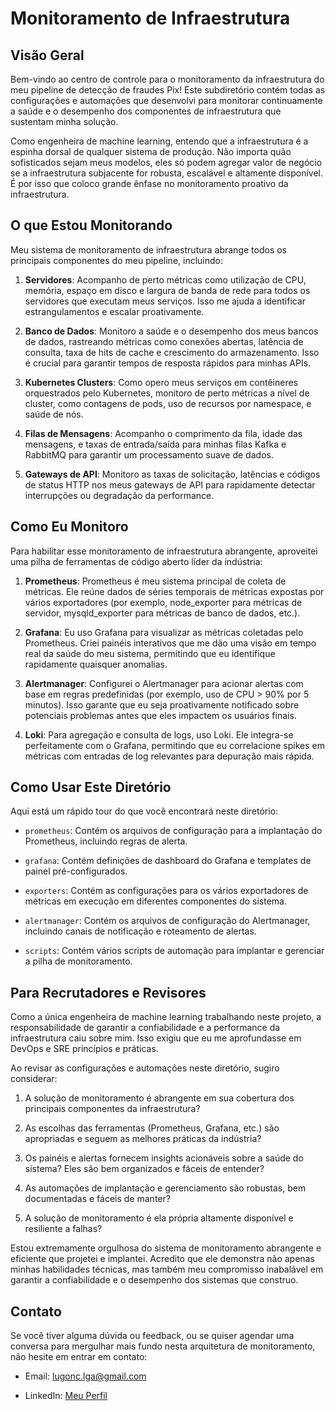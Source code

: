 # Monitoramento de Infraestrutura

## Visão Geral

Bem-vindo ao centro de controle para o monitoramento da infraestrutura do meu pipeline de detecção de fraudes Pix! Este subdiretório contém todas as configurações e automações que desenvolvi para monitorar continuamente a saúde e o desempenho dos componentes de infraestrutura que sustentam minha solução.

Como engenheira de machine learning, entendo que a infraestrutura é a espinha dorsal de qualquer sistema de produção. Não importa quão sofisticados sejam meus modelos, eles só podem agregar valor de negócio se a infraestrutura subjacente for robusta, escalável e altamente disponível. É por isso que coloco grande ênfase no monitoramento proativo da infraestrutura.

## O que Estou Monitorando

Meu sistema de monitoramento de infraestrutura abrange todos os principais componentes do meu pipeline, incluindo:

1. **Servidores**: Acompanho de perto métricas como utilização de CPU, memória, espaço em disco e largura de banda de rede para todos os servidores que executam meus serviços. Isso me ajuda a identificar estrangulamentos e escalar proativamente.

2. **Banco de Dados**: Monitoro a saúde e o desempenho dos meus bancos de dados, rastreando métricas como conexões abertas, latência de consulta, taxa de hits de cache e crescimento do armazenamento. Isso é crucial para garantir tempos de resposta rápidos para minhas APIs.

3. **Kubernetes Clusters**: Como opero meus serviços em contêineres orquestrados pelo Kubernetes, monitoro de perto métricas a nível de cluster, como contagens de pods, uso de recursos por namespace, e saúde de nós.  

4. **Filas de Mensagens**: Acompanho o comprimento da fila, idade das mensagens, e taxas de entrada/saída para minhas filas Kafka e RabbitMQ para garantir um processamento suave de dados.

5. **Gateways de API**: Monitoro as taxas de solicitação, latências e códigos de status HTTP nos meus gateways de API para rapidamente detectar interrupções ou degradação da performance.

## Como Eu Monitoro

Para habilitar esse monitoramento de infraestrutura abrangente, aproveitei uma pilha de ferramentas de código aberto líder da indústria:

1. **Prometheus**: Prometheus é meu sistema principal de coleta de métricas. Ele reúne dados de séries temporais de métricas expostas por vários exportadores (por exemplo, node_exporter para métricas de servidor, mysqld_exporter para métricas de banco de dados, etc.).

2. **Grafana**: Eu uso Grafana para visualizar as métricas coletadas pelo Prometheus. Criei painéis interativos que me dão uma visão em tempo real da saúde do meu sistema, permitindo que eu identifique rapidamente quaisquer anomalias.

3. **Alertmanager**: Configurei o Alertmanager para acionar alertas com base em regras predefinidas (por exemplo, uso de CPU > 90% por 5 minutos). Isso garante que eu seja proativamente notificado sobre potenciais problemas antes que eles impactem os usuários finais.

4. **Loki**: Para agregação e consulta de logs, uso Loki. Ele integra-se perfeitamente com o Grafana, permitindo que eu correlacione spikes em métricas com entradas de log relevantes para depuração mais rápida.

## Como Usar Este Diretório

Aqui está um rápido tour do que você encontrará neste diretório:

- `prometheus`: Contém os arquivos de configuração para a implantação do Prometheus, incluindo regras de alerta.

- `grafana`: Contém definições de dashboard do Grafana e templates de painel pré-configurados.

- `exporters`: Contém as configurações para os vários exportadores de métricas em execução em diferentes componentes do sistema.

- `alertmanager`: Contém os arquivos de configuração do Alertmanager, incluindo canais de notificação e roteamento de alertas.

- `scripts`: Contém vários scripts de automação para implantar e gerenciar a pilha de monitoramento.

## Para Recrutadores e Revisores

Como a única engenheira de machine learning trabalhando neste projeto, a responsabilidade de garantir a confiabilidade e a performance da infraestrutura caiu sobre mim. Isso exigiu que eu me aprofundasse em DevOps e SRE princípios e práticas.

Ao revisar as configurações e automações neste diretório, sugiro considerar:

1. A solução de monitoramento é abrangente em sua cobertura dos principais componentes da infraestrutura?

2. As escolhas das ferramentas (Prometheus, Grafana, etc.) são apropriadas e seguem as melhores práticas da indústria?  

3. Os painéis e alertas fornecem insights acionáveis sobre a saúde do sistema? Eles são bem organizados e fáceis de entender?

4. As automações de implantação e gerenciamento são robustas, bem documentadas e fáceis de manter?

5. A solução de monitoramento é ela própria altamente disponível e resiliente a falhas?

Estou extremamente orgulhosa do sistema de monitoramento abrangente e eficiente que projetei e implantei. Acredito que ele demonstra não apenas minhas habilidades técnicas, mas também meu compromisso inabalável em garantir a confiabilidade e o desempenho dos sistemas que construo.

## Contato

Se você tiver alguma dúvida ou feedback, ou se quiser agendar uma conversa para mergulhar mais fundo nesta arquitetura de monitoramento, não hesite em entrar em contato:

- Email: lugonc.lga@gmail.com

- LinkedIn: [Meu Perfil](https://www.linkedin.com/in/luanagoncalves05/)

